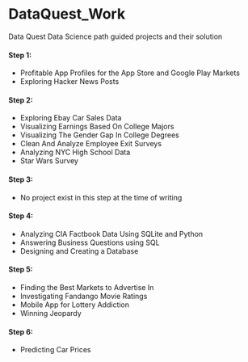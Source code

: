 # DataQuest_Work
Data Quest Data Science path guided projects and their solution

#### Step 1:
 * Profitable App Profiles for the App Store and Google Play Markets
 * Exploring Hacker News Posts

#### Step 2:
 * Exploring Ebay Car Sales Data
 * Visualizing Earnings Based On College Majors
 * Visualizing The Gender Gap In College Degrees
 * Clean And Analyze Employee Exit Surveys 
 * Analyzing NYC High School Data
 * Star Wars Survey

#### Step 3:
 * No project exist in this step at the time of writing

#### Step 4:
 * Analyzing CIA Factbook Data Using SQLite and Python
 * Answering Business Questions using SQL
 * Designing and Creating a Database

 #### Step 5:
 * Finding the Best Markets to Advertise In
 * Investigating Fandango Movie Ratings
 * Mobile App for Lottery Addiction
 * Winning Jeopardy
 
 #### Step 6:
 * Predicting Car Prices
